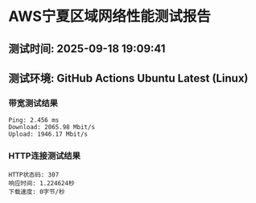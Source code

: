 # AWS宁夏区域网络性能测试报告
## 测试时间: 2025-09-18 19:09:41
## 测试环境: GitHub Actions Ubuntu Latest (Linux)

### 带宽测试结果
```
Ping: 2.456 ms
Download: 2065.98 Mbit/s
Upload: 1946.17 Mbit/s
```

### HTTP连接测试结果
```
HTTP状态码: 307
响应时间: 1.224624秒
下载速度: 0字节/秒
```

